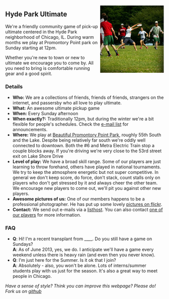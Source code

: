 <img src="images/hpfrisbee.jpg"
     alt="Frisbee players in Hyde Park - Photo by Daniel Butler"
     align="right" width="40%">

Hyde Park Ultimate
------------------

We're a friendly community game of pick-up ultimate centered in the Hyde Park neighborhood of Chicago, IL. During warm months we play at Promontory Point park on Sunday starting at 12pm.

Whether you're new to town or new to ultimate we encourage you to come by. All you need to bring is comfortable running gear and a good spirit.

### Details

-   **Who:** We are a collections of friends, friends of friends, strangers on the internet, and passersby who all love to play ultimate.
-   **What:** An awesome ultimate pickup game
-   **When:** Every Sunday afternoon
-   **When exactly?:** Traditionally 12pm, but during the winter we're a bit flexible for people's schedules. Check the [e-mail list](https://groups.google.com/forum/?fromgroups#!forum/hpfrisbee) for announcements.
-   **Where:** We play at [Beautiful Promontory Point Park](http://maps.google.com/maps?q=Promontory+Point+Park,+5491+S+South+Shore+Dr,+Chicago,+IL+60615&hl=en&ll=41.795824,-87.5776&spn=0.024476,0.038581&sll=41.794403,-87.584182&sspn=0.012238,0.01929&oq=promontory&hq=Promontory+Point+Park,+5491+S+South+Shore+Dr,+Chicago,+IL+60615&radius=15000&t=m&z=15), roughly 55th South and the Lake. Despite being relatively far south we're oddly well connected to downtown. Both the \#6 and Metra Electric Train stop a couple blocks away. If you're driving we're very close to the 53rd street exit on Lake Shore Drive 
-   **Level of play:** We have a broad skill range. Some of our players are just learning to throw forehand, others have played in national tournaments. We try to keep the atmosphere energetic but not super competitive. In general we don't keep score, do force, don't stack, count stalls only on players who don't get stressed by it and always cheer the other team. We encourage new players to come out, we'll pit you against other new players.
-   **Awesome pictures of us:** One of our members happens to be a professional photographer. He has put up some lovely [pictures on flickr](http://www.flickr.com/photos/danieljbutler/sets/72157628802174869/).
-   **Contact:** We send out e-mails via a [listhost](https://groups.google.com/forum/?fromgroups#!forum/hpfrisbee). You can also contact [one of our players](mailto:matt_rocklin@yahoo.com) for more information.

### FAQ

-   **Q**: Hi! I'm a recent transplant from \_\_\_\_. Do you still have a game on Sundays?\
     **A**: As of June 2013, yes, we do. I anticipate we'll have a game every weekend unless there is heavy rain (and even then you never know).
-   **Q**: I'm just here for the Summer. Is it ok that I join? \
    **A**: Absolutely - also, you won't be alone. Lots of interns/summer students play with us just for the season. It's also a great way to meet people in Chicago.

*Have a sense of style? Think you can improve this webpage? Please do! 
Fork us on [github](http://github.com/mrocklin/hpfrisbee)*
